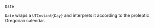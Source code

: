 ```
Date
```

`Date` wraps a `UTInstant{Day}` and interprets it according to the proleptic Gregorian calendar.
